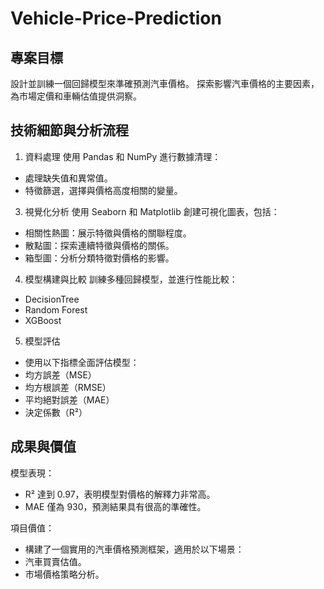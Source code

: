 # Vehicle-Price-Prediction
## 專案目標
設計並訓練一個回歸模型來準確預測汽車價格。
探索影響汽車價格的主要因素，為市場定價和車輛估值提供洞察。
 
## 技術細節與分析流程
1. 資料處理
 使用 Pandas 和 NumPy 進行數據清理：
 * 處理缺失值和異常值。
 * 特徵篩選，選擇與價格高度相關的變量。
3. 視覺化分析
 使用 Seaborn 和 Matplotlib 創建可視化圖表，包括：
 * 相關性熱圖：展示特徵與價格的關聯程度。
 * 散點圖：探索連續特徵與價格的關係。
 * 箱型圖：分析分類特徵對價格的影響。
4. 模型構建與比較
 訓練多種回歸模型，並進行性能比較：
* DecisionTree
* Random Forest
* XGBoost
  
5. 模型評估
 * 使用以下指標全面評估模型：
 * 均方誤差（MSE）
 * 均方根誤差（RMSE）
 * 平均絕對誤差（MAE）
 * 決定係數（R²）

## 成果與價值

 模型表現：
 * R² 達到 0.97，表明模型對價格的解釋力非常高。
 * MAE 僅為 930，預測結果具有很高的準確性。

 項目價值：
* 構建了一個實用的汽車價格預測框架，適用於以下場景：
 * 汽車買賣估值。
 * 市場價格策略分析。

